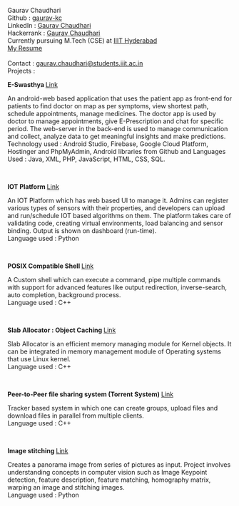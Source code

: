 Gaurav Chaudhari <br />
Github : <a href="https://github.com/gaurav-kc" target = "_blank">gaurav-kc</a> <br />
LinkedIn : <a href="https://www.linkedin.com/in/gauravkc" target = "_blank">Gaurav Chaudhari</a> <br />
Hackerrank : <a href="https://www.hackerrank.com/2019201045_Gaura" target = "_blank">Gaurav Chaudhari</a> <br />
Currently pursuing M.Tech (CSE) at <a href="https://www.iiit.ac.in/" target = "_blank">IIIT Hyderabad</a> <br />
<a href="https://drive.google.com/file/d/12js_gZ9BF2f6X_VGxVyKS71AMAGNnH8h/view?usp=sharing" target = "_blank">My Resume</a> <br /><br />
Contact : gaurav.chaudhari@students.iiit.ac.in <br />
Projects : <br />


<b>E-Swasthya </b><a href="https://github.com/gaurav-kc/E-Swasthya" target = "_blank">Link</a><br />

An android-web based application that uses the patient app as front-end for patients to find doctor on map as per symptoms, view shortest path, schedule appointments, manage medicines. The doctor app is used by doctor to manage appointments, give E-Prescription and chat for specific period. The web-server in the back-end is used to manage communication and collect, analyze data to get meaningful insights and make predictions.<br />
Technology used : Android Studio, Firebase, Google Cloud Platform, Hostinger and PhpMyAdmin, Android libraries from Github and Languages Used : Java, XML, PHP, JavaScript, HTML, CSS, SQL.<br />

<br />

<b>IOT Platform </b><a href="https://github.com/gaurav-kc/IOT_Platform" target = "_blank">Link</a><br />

An IOT Platform which has web based UI to manage it. Admins can register various types of sensors with their properties, and developers can upload and run/schedule IOT based algorithms on them. The platform takes care of validating code, creating virtual environments, load balancing and sensor binding. Output is shown on dashboard (run-time).<br />
Language used : Python <br />

<br />

<b>POSIX Compatible Shell </b><a href="https://github.com/gaurav-kc/POSIX-Compatible-Shell" target = "_blank">Link</a><br />

A Custom shell which can execute a command, pipe multiple commands with support for advanced features like output redirection, inverse-search, auto completion, background process.<br />
Language used : C++ <br />

<br />

<b>Slab Allocator : Object Caching </b><a href="https://github.com/gaurav-kc/Slab-Allocator" target = "_blank">Link</a><br />

Slab Allocator is an efficient memory managing module for Kernel objects. It can be integrated in memory management module of Operating systems that use Linux kernel.<br />
Language used : C++ <br />
 
<br />

<b>Peer-to-Peer file sharing system (Torrent System) </b><a href="https://github.com/gaurav-kc/Peer-to-Peer-file-sharing-system" target = "_blank">Link</a><br />

Tracker based system in which one can create groups, upload files and download files in parallel from multiple clients.<br />
Language used : C++ <br />

<br />

<b>Image stitching </b><a href="https://github.com/gaurav-kc/Image-stitching" target = "_blank">Link</a><br />

Creates a panorama image from series of pictures as input. Project involves understanding concepts in computer vision such as Image Keypoint detection, feature description, feature matching, homography matrix, warping an image and stitching images.<br />
Language used : Python <br />

<br />

